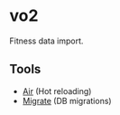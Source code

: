 # vo2

Fitness data import.

## Tools

* [Air](https://github.com/air-verse/air) (Hot reloading)
* [Migrate](https://github.com/golang-migrate/migrate) (DB migrations)
